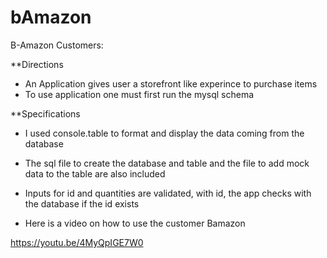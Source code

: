 # bAmazon
B-Amazon Customers:


**Directions

- An Application gives user a storefront like experince to purchase items
- To use application one must first run the mysql schema 

**Specifications

- I used console.table to format and display the data coming from the database
- The sql file to create the database and table and the file to add mock data to the table are also included
- Inputs for id and quantities are validated, with id, the app checks with the database if the id exists

- Here is a video on how to use the customer Bamazon

https://youtu.be/4MyQpIGE7W0
